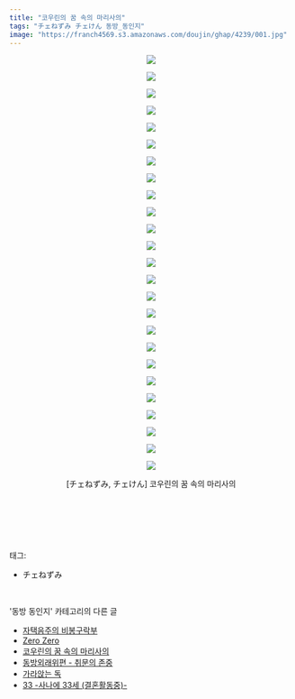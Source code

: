 ```yaml
---
title: "코우린의 꿈 속의 마리사의"
tags: "チェねずみ チェけん 동방_동인지"
image: "https://franch4569.s3.amazonaws.com/doujin/ghap/4239/001.jpg"
---
```

<div class="article">
<p style="text-align: center; clear: none; float: none;"><img src="{{ site.imgserver2 }}/ghap/4239/001.jpg"/></p>
<p style="text-align: center; clear: none; float: none;"><img src="{{ site.imgserver2 }}/ghap/4239/002.jpg"/></p>
<p style="text-align: center; clear: none; float: none;"><img src="{{ site.imgserver2 }}/ghap/4239/003.jpg"/></p>
<p style="text-align: center; clear: none; float: none;"><img src="{{ site.imgserver2 }}/ghap/4239/004.jpg"/></p>
<p style="text-align: center; clear: none; float: none;"><img src="{{ site.imgserver2 }}/ghap/4239/005.jpg"/></p>
<p style="text-align: center; clear: none; float: none;"><img src="{{ site.imgserver2 }}/ghap/4239/006.jpg"/></p>
<p style="text-align: center; clear: none; float: none;"><img src="{{ site.imgserver2 }}/ghap/4239/007.jpg"/></p>
<p style="text-align: center; clear: none; float: none;"><img src="{{ site.imgserver2 }}/ghap/4239/008.jpg"/></p>
<p style="text-align: center; clear: none; float: none;"><img src="{{ site.imgserver2 }}/ghap/4239/009.jpg"/></p>
<p style="text-align: center; clear: none; float: none;"><img src="{{ site.imgserver2 }}/ghap/4239/010.jpg"/></p>
<p style="text-align: center; clear: none; float: none;"><img src="{{ site.imgserver2 }}/ghap/4239/011.jpg"/></p>
<p style="text-align: center; clear: none; float: none;"><img src="{{ site.imgserver2 }}/ghap/4239/012.jpg"/></p>
<p style="text-align: center; clear: none; float: none;"><img src="{{ site.imgserver2 }}/ghap/4239/013.jpg"/></p>
<p style="text-align: center; clear: none; float: none;"><img src="{{ site.imgserver2 }}/ghap/4239/014.jpg"/></p>
<p style="text-align: center; clear: none; float: none;"><img src="{{ site.imgserver2 }}/ghap/4239/015.jpg"/></p>
<p style="text-align: center; clear: none; float: none;"><img src="{{ site.imgserver2 }}/ghap/4239/016.jpg"/></p>
<p style="text-align: center; clear: none; float: none;"><img src="{{ site.imgserver2 }}/ghap/4239/017.jpg"/></p>
<p style="text-align: center; clear: none; float: none;"><img src="{{ site.imgserver2 }}/ghap/4239/018.jpg"/></p>
<p style="text-align: center; clear: none; float: none;"><img src="{{ site.imgserver2 }}/ghap/4239/019.jpg"/></p>
<p style="text-align: center; clear: none; float: none;"><img src="{{ site.imgserver2 }}/ghap/4239/020.jpg"/></p>
<p style="text-align: center; clear: none; float: none;"><img src="{{ site.imgserver2 }}/ghap/4239/021.jpg"/></p>
<p style="text-align: center; clear: none; float: none;"><img src="{{ site.imgserver2 }}/ghap/4239/022.jpg"/></p>
<p style="text-align: center; clear: none; float: none;"><img src="{{ site.imgserver2 }}/ghap/4239/023.jpg"/></p>
<p style="text-align: center; clear: none; float: none;"><img src="{{ site.imgserver2 }}/ghap/4239/024.jpg"/></p>
<p style="text-align: center; clear: none; float: none;"><img src="{{ site.imgserver2 }}/ghap/4239/025.jpg"/></p>
<p style="text-align: center; clear: none; float: none;">[チェねずみ, チェけん] 코우린의 꿈 속의 마리사의</p>
<p style="text-align: center; clear: none; float: none;"><br/></p>
<p><br/></p>
</div><br/>
<div class="tagTrail">
<p>태그: </p>
<ul>
<li>チェねずみ</li>
</ul>
</div><br/>
<div class="another">
<p>'동방 동인지' 카테고리의 다른 글</p>
<ul>
<li><a href="/ghap_4268">자택음주의 비봉구락부</a></li>
<li><a href="/ghap_4265">Zero Zero</a></li>
<li><a href="/ghap_4239">코우린의 꿈 속의 마리사의</a></li>
<li><a href="/ghap_4238">동방외래위편 - 취문의 존중</a></li>
<li><a href="/ghap_4231">가라앉는 독</a></li>
<li><a href="/ghap_4230">33 -사나에 33세 (결혼활동중)-</a></li>
</ul>
</div><br/>
<div class="cb_module cb_fluid">
<div class="cb_wrt cb_profile">
</div><!-- commentList close -->
</div><br/>
